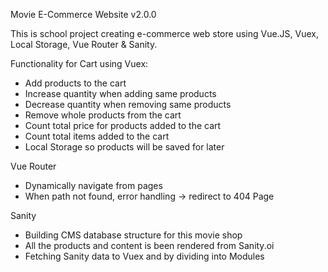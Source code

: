 Movie E-Commerce Website v2.0.0

This is school project creating e-commerce web store using Vue.JS, Vuex, Local Storage, Vue Router & Sanity. 

Functionality for Cart using Vuex:
- Add products to the cart
- Increase quantity when adding same products
- Decrease quantity when removing same products
- Remove whole products from the cart
- Count total price for products added to the cart
- Count total items added to the cart
- Local Storage so products will be saved for later

Vue Router
- Dynamically navigate from pages
- When path not found, error handling -> redirect to 404 Page


Sanity
- Building CMS database structure for this movie shop
- All the products and content is been rendered from Sanity.oi 
- Fetching Sanity data to Vuex and by dividing into Modules
